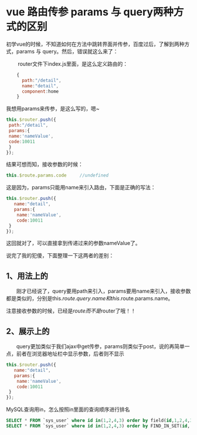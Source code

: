 vue 路由传参 params 与 query两种方式的区别
==
初学vue的时候，不知道如何在方法中跳转界面并传参，百度过后，了解到两种方式，params 与 query。然后，错误就这么来了：

　　 router文件下index.js里面，是这么定义路由的：
```javaScript
    {
      path:"/detail",
      name:"detail",
      component:home
    }
```
我想用params来传参，是这么写的，嗯~
```javaScript
this.$router.push({
 path:"/detail",
 params:{
 name:'nameValue',
 code:10011
 }
});
```
结果可想而知，接收参数的时候：
```javaScript
this.$route.params.code     //undefined
```
这是因为，params只能用name来引入路由，下面是正确的写法：
```javaScript
this.$router.push({
   name:"detail",
   params:{
    name:'nameValue',
    code:10011
 }
});
```
这回就对了，可以直接拿到传递过来的参数nameValue了。

说完了我的犯傻，下面整理一下这两者的差别：

1、用法上的
--

　　刚才已经说了，query要用path来引入，params要用name来引入，接收参数都是类似的，分别是this.$route.query.name和this.$route.params.name。

注意接收参数的时候，已经是$route而不是$router了哦！！

2、展示上的
--
　　query更加类似于我们ajax中get传参，params则类似于post，说的再简单一点，前者在浏览器地址栏中显示参数，后者则不显示


```javaScript
this.$router.push({
   name:"detail",
   params:{
    name:'nameValue',
    code:10011
 }
});
```
MySQL查询用in，怎么按照in里面的查询顺序进行排名
```SQL
SELECT * FROM `sys_user` where id in(1,2,4,3) order by field(id,1,2,4,3);
SELECT * FROM `sys_user` where id in(1,2,4,3) order by FIND_IN_SET(id,'1,2,4,3');
```